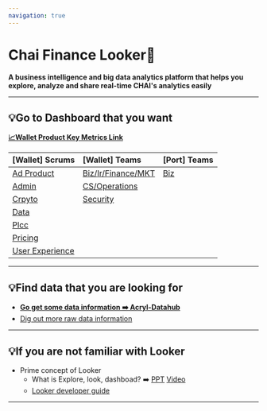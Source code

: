 ```yaml
---
navigation: true
---
```


# Chai Finance Looker🚀

**A business intelligence and big data analytics platform that helps you explore, analyze and share real-time CHAI's analytics easily**


---
## 💡Go to Dashboard that you want

[**📈Wallet Product Key Metrics Link**](https://chaifinance.cloud.looker.com/dashboards/224)

[Wallet] Scrums                                                         |[Wallet] Teams                                                      |[Port] Teams                                                              |
:---------------------------------------------------------------------|:---------------------------------------------------------------------|:---------------------------------------------------------------------|
 [Ad Product](https://chaifinance.cloud.looker.com/folders/122)       |[Biz/Ir/Finance/MKT](https://chaifinance.cloud.looker.com/folders/127)|[Biz](https://chaifinance.cloud.looker.com/folders/141)               |
 [Admin](https://chaifinance.cloud.looker.com/folders/124)            |[CS/Operations](https://chaifinance.cloud.looker.com/folders/128)     |
 [Crpyto](https://chaifinance.cloud.looker.com/folders/123)           |[Security](https://chaifinance.cloud.looker.com/folders/126)          |
 [Data](https://chaifinance.cloud.looker.com/folders/119)             |                                                                      |
 [Plcc](https://chaifinance.cloud.looker.com/folders/116)             |                                                                      |
 [Pricing](https://chaifinance.cloud.looker.com/folders/121)          |                                                                      |
 [User Experience](https://chaifinance.cloud.looker.com/folders/120)  |                                                                      |

----
## 💡Find data that you are looking for

* [**Go get some data information ➡️ Acryl-Datahub**](https://chai.acryl.io/search?filter_platform=urn%3Ali%3AdataPlatform%3Alooker&filter_tags=urn%3Ali%3Atag%3AActive&filter_typeNames=explore&page=2&query=)
* [Dig out more raw data information](https://chai.acryl.io/search?filter_platform=urn:li:dataPlatform:redshift)


----
## 💡If you are not familiar with Looker
* Prime concept of Looker
  * What is Explore, look, dashboad? ➡️ [PPT](https://docs.google.com/presentation/d/1p85_zMsBvOea6IRPtDRCQKvXIzQx1K8Qh2tko-G7T8g/edit#slide=id.p)  [Video](https://docs.google.com/presentation/d/1p85_zMsBvOea6IRPtDRCQKvXIzQx1K8Qh2tko-G7T8g/edit#slide=id.p)
  * [Looker developer guide](https://www.notion.so/chaifinance/Looker-Developer-Guidance-e9a95ee755cf4a7292873847aff188d0)

---
